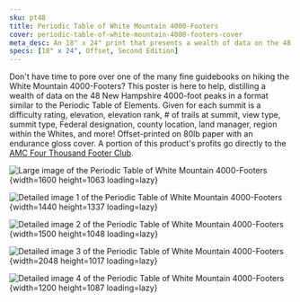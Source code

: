 ```yaml
---
sku: pt48
title: Periodic Table of White Mountain 4000-Footers
cover: periodic-table-of-white-mountain-4000-footers-cover
meta_desc: An 18" x 24" print that presents a wealth of data on the 48 New Hampshire 4000-foot peaks in a format similar to the Periodic Table of Elements.
specs: [18" x 24", Offset, Second Edition]
---
```


Don't have time to pore over one of the many fine guidebooks on hiking the White Mountain 4000-Footers? This poster is here to help, distilling a wealth of data on the 48 New Hampshire 4000-foot peaks in a format similar to the Periodic Table of Elements. Given for each summit is a difficulty rating, elevation, elevation rank, # of trails at summit, view type, summit type, Federal designation, county location, land manager, region within the Whites, and more! Offset-printed on 80lb paper with an endurance gloss cover. A portion of this product's profits go directly to the [AMC Four Thousand Footer Club](http://www.amc4000footer.org/).

![Large image of the Periodic Table of White Mountain 4000-Footers](https://res.cloudinary.com/withbrio/f_auto/periodic-table-of-white-mountain-4000-footers){width=1600 height=1063 loading=lazy}

![Detailed image 1 of the Periodic Table of White Mountain 4000-Footers](https://res.cloudinary.com/withbrio/f_auto/periodic-table-of-white-mountain-4000-footers-1){width=1440 height=1337 loading=lazy}

![Detailed image 2 of the Periodic Table of White Mountain 4000-Footers](https://res.cloudinary.com/withbrio/f_auto/periodic-table-of-white-mountain-4000-footers-2){width=1500 height=1048 loading=lazy}

![Detailed image 3 of the Periodic Table of White Mountain 4000-Footers](https://res.cloudinary.com/withbrio/f_auto/periodic-table-of-white-mountain-4000-footers-3){width=2048 height=1017 loading=lazy}

![Detailed image 4 of the Periodic Table of White Mountain 4000-Footers](https://res.cloudinary.com/withbrio/f_auto/periodic-table-of-white-mountain-4000-footers-4){width=1200 height=1087 loading=lazy}
